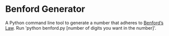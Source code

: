 # Benford Generator

A Python command line tool to generate a number that adheres to [Benford’s Law](https://en.wikipedia.org/wiki/Benford%27s_law). Run 'python benford.py [number of digits you want in the number]'.
